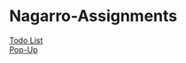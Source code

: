 # Nagarro-Assignments
<a href="https://ak177.github.io/Nagarro-Todo/">
    Todo List
  </a>
  <br>
 <a href="https://ak177.github.io/Nagarro-PopUp/">
    Pop-Up
  </a>

